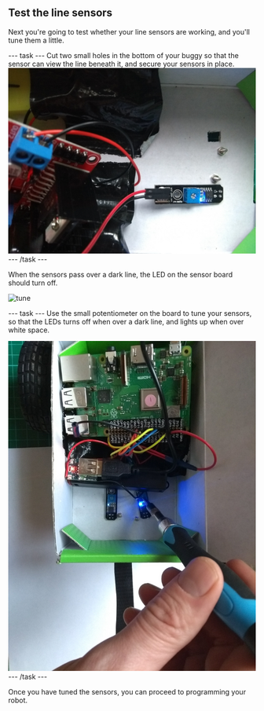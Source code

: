 ## Test the line sensors

Next you're going to test whether your line sensors are working, and you'll tune them a little.

\--- task \--- Cut two small holes in the bottom of your buggy so that the sensor can view the line beneath it, and secure your sensors in place. ![through-hole](images/throughhole.jpg) \--- /task \---

When the sensors pass over a dark line, the LED on the sensor board should turn off.

![tune](images/tune.gif)

\--- task \--- Use the small potentiometer on the board to tune your sensors, so that the LEDs turns off when over a dark line, and lights up when over white space.

![tune](images/tune.jpg) \--- /task \---

Once you have tuned the sensors, you can proceed to programming your robot.